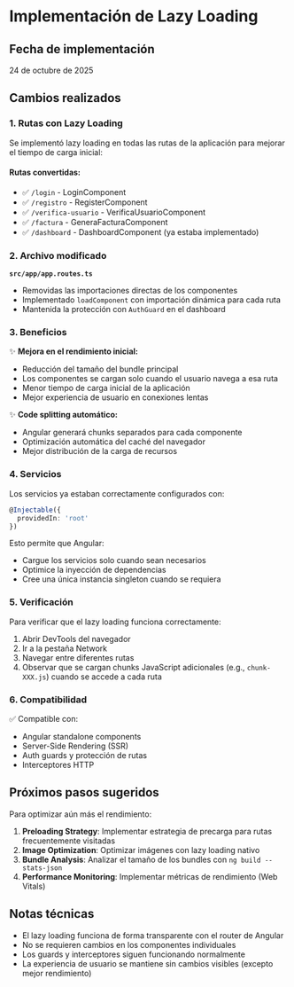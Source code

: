 # Implementación de Lazy Loading

## Fecha de implementación
24 de octubre de 2025

## Cambios realizados

### 1. Rutas con Lazy Loading

Se implementó lazy loading en todas las rutas de la aplicación para mejorar el tiempo de carga inicial:

#### Rutas convertidas:
- ✅ `/login` - LoginComponent
- ✅ `/registro` - RegisterComponent  
- ✅ `/verifica-usuario` - VerificaUsuarioComponent
- ✅ `/factura` - GeneraFacturaComponent
- ✅ `/dashboard` - DashboardComponent (ya estaba implementado)

### 2. Archivo modificado

**`src/app/app.routes.ts`**
- Removidas las importaciones directas de los componentes
- Implementado `loadComponent` con importación dinámica para cada ruta
- Mantenida la protección con `AuthGuard` en el dashboard

### 3. Beneficios

✨ **Mejora en el rendimiento inicial:**
- Reducción del tamaño del bundle principal
- Los componentes se cargan solo cuando el usuario navega a esa ruta
- Menor tiempo de carga inicial de la aplicación
- Mejor experiencia de usuario en conexiones lentas

✨ **Code splitting automático:**
- Angular generará chunks separados para cada componente
- Optimización automática del caché del navegador
- Mejor distribución de la carga de recursos

### 4. Servicios

Los servicios ya estaban correctamente configurados con:
```typescript
@Injectable({
  providedIn: 'root'
})
```

Esto permite que Angular:
- Cargue los servicios solo cuando sean necesarios
- Optimice la inyección de dependencias
- Cree una única instancia singleton cuando se requiera

### 5. Verificación

Para verificar que el lazy loading funciona correctamente:

1. Abrir DevTools del navegador
2. Ir a la pestaña Network
3. Navegar entre diferentes rutas
4. Observar que se cargan chunks JavaScript adicionales (e.g., `chunk-XXX.js`) cuando se accede a cada ruta

### 6. Compatibilidad

✅ Compatible con:
- Angular standalone components
- Server-Side Rendering (SSR)
- Auth guards y protección de rutas
- Interceptores HTTP

## Próximos pasos sugeridos

Para optimizar aún más el rendimiento:

1. **Preloading Strategy**: Implementar estrategia de precarga para rutas frecuentemente visitadas
2. **Image Optimization**: Optimizar imágenes con lazy loading nativo
3. **Bundle Analysis**: Analizar el tamaño de los bundles con `ng build --stats-json`
4. **Performance Monitoring**: Implementar métricas de rendimiento (Web Vitals)

## Notas técnicas

- El lazy loading funciona de forma transparente con el router de Angular
- No se requieren cambios en los componentes individuales
- Los guards y interceptores siguen funcionando normalmente
- La experiencia de usuario se mantiene sin cambios visibles (excepto mejor rendimiento)
